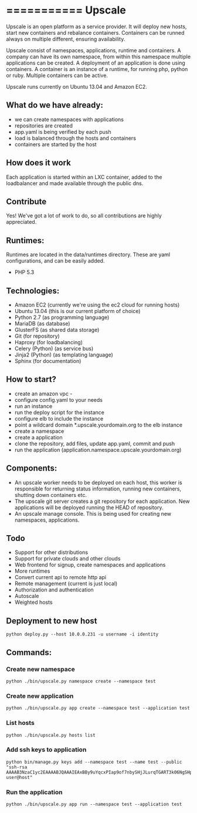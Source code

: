 ===========
Upscale
=========== 
Upscale is an open platform as a service provider. It will deploy new hosts, start new containers and rebalance containers. Containers can be runned always on multiple different, ensuring availability.

Upscale consist of namespaces, applications, runtime and containers. A company can have its own namespace, from within this namespace multiple applications can be created. A deployment of an application is done using containers. A container is an instance of a runtime, for running php, python or ruby. Multiple containers can be active.

Upscale runs currently on Ubuntu 13.04 and Amazon EC2.

## What do we have already:
- we can create namespaces with applications
- repositories are created 
- app.yaml is being verified by each push
- load is balanced through the hosts and containers
- containers are started by the host

## How does it work
Each application is started within an LXC container, added to the loadbalancer and made available through the public dns.

## Contribute
Yes! We've got a lot of work to do, so all contributions are highly appreciated.

## Runtimes:
Runtimes are located in the data/runtimes directory. These are yaml configurations, and can be easily added.
- PHP 5.3

## Technologies:
- Amazon EC2 (currently we're using the ec2 cloud for running hosts)
- Ubuntu 13.04 (this is our current platform of choice)
- Python 2.7 (as programming language)
- MariaDB (as database)
- GlusterFS (as shared data storage)
- Git (for repository)
- Haproxy (for loadbalancing)
- Celery (Python) (as service bus)
- Jinja2 (Python) (as templating language)
- Sphinx (for documentation)

## How to start?
- create an amazon vpc - 
- configure config.yaml to your needs
- run an instance
- run the deploy script for the instance
- configure elb to include the instance
- point a wildcard domain \*.upscale.yourdomain.org to the elb instance
- create a namespace
- create a application
- clone the repository, add files, update app.yaml, commit and push
- run the application (application.namespace.upscale.yourdomain.org)

## Components:
- An upscale worker needs to be deployed on each host, this worker is responsible for returning status information, running new containers, shutting down containers etc.
- The upscale git server creates a git repository for each application. New applications will be deployed running the HEAD of repository.
- An upscale manage console. This is being used for creating new namespaces, applications.

## Todo
- Support for other distributions
- Support for private clouds and other clouds
- Web frontend for signup, create namespaces and applications
- More runtimes
- Convert current api to remote http api
- Remote management (current is just local)
- Authorization and authentication
- Autoscale
- Weighted hosts 


## Deployment to new host
```
python deploy.py --host 10.0.0.231 -u username -i identity
```

## Commands:
### Create new namespace
```
python ./bin/upscale.py namespace create --namespace test
```
### Create new application
```
python ./bin/upscale.py app create --namespace test --application test
```
### List hosts
```
python ./bin/upscale.py hosts list
```
### Add ssh keys to application

```
python bin/manage.py keys add --namespace test --name test --public "ssh-rsa AAAAB3NzaC1yc2EAAAABJQAAAIEAxBBy9uYqcxPIap9of7nbySHjJLurqTGART3k06NgSHpVvjotNMdMrz+NArijlTLunQD/5sxCxlIXHg2uXH2ECni0bfK/fC6TWWAmUuHcIdELfUTxark7CmalWG8BV39w6UYqGH0/nQfHgq4lRxSitrpWW90UCk2oJ0PvxNbrhnk= user@host"
```
### Run the application
```
python ./bin/upscale.py app run --namespace test --application test
```
